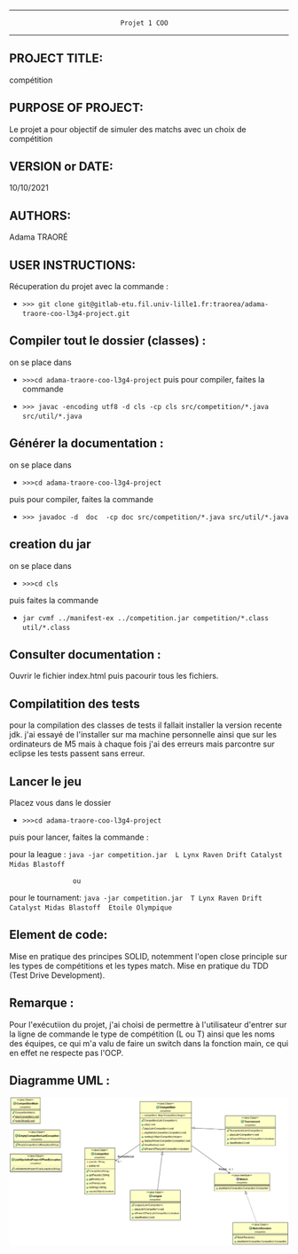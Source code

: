 ------------------------------------------------------------------------
                                Projet 1 COO
------------------------------------------------------------------------
## PROJECT TITLE:

  compétition

## PURPOSE OF PROJECT:

  Le projet a pour objectif de simuler des matchs avec un choix de compétition

## VERSION or DATE:

  10/10/2021

## AUTHORS:

  Adama TRAORÉ

## USER INSTRUCTIONS:

  Récuperation du projet avec la commande :

  * `>>> git clone git@gitlab-etu.fil.univ-lille1.fr:traorea/adama-traore-coo-l3g4-project.git `


  ## Compiler tout le dossier (classes) :

  on se place dans 
  * `>>>cd adama-traore-coo-l3g4-project`
  puis pour compiler, faites la commande 

 *  `>>> javac -encoding utf8 -d cls -cp cls src/competition/*.java src/util/*.java`


  ## Générer la documentation :
  
   on se place dans 
  * `>>>cd adama-traore-coo-l3g4-project`

  puis pour compiler, faites la commande 
  
  * `>>> javadoc -d  doc  -cp doc src/competition/*.java src/util/*.java`


  ## creation du jar

  on se place dans 
  * `>>>cd cls`

  puis faites la commande
  * `jar cvmf ../manifest-ex ../competition.jar competition/*.class util/*.class`


  ## Consulter documentation :

Ouvrir le fichier index.html puis pacourir tous les fichiers.


## Compilatition des tests

pour la compilation des classes de tests il fallait installer la version recente jdk.
j'ai essayé de l'installer sur ma machine personnelle ainsi que sur les ordinateurs de M5 mais à chaque fois j'ai des erreurs mais parcontre sur eclipse les tests passent sans erreur.

## Lancer le jeu

Placez vous dans le dossier
* `>>>cd adama-traore-coo-l3g4-project`

puis pour lancer, faites la commande :


pour la league : `java -jar competition.jar  L Lynx Raven Drift Catalyst Midas Blastoff `  

                    ou 

pour le tournament: `java -jar competition.jar  T Lynx Raven Drift Catalyst Midas Blastoff  Etoile Olympique`

## Element de code:
  Mise en pratique des principes SOLID, notemment l'open close principle sur les types de compétitions et les types match. Mise en pratique du TDD (Test Drive Development).

## Remarque :
  Pour l'exécutiion du projet, j'ai choisi de permettre à l'utilisateur d'entrer sur la ligne de commande le type de compétition (L ou T) ainsi que les noms des équipes, ce qui m'a valu de faire un switch dans la fonction main, ce qui en effet ne respecte pas l'OCP.
## Diagramme UML :
![Screenshot](src/uml/diagramme.png)
